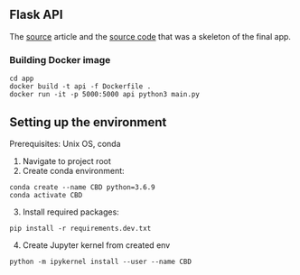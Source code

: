 ## Flask API

The
[source](https://xaviervasques.medium.com/machine-learning-prediction-in-real-time-using-docker-and-python-rest-apis-with-flask-4235aa2395eb)
article and the [source code](https://github.com/xaviervasques/Online_Inference) that
was a skeleton of the final app.

### Building Docker image

```
cd app
docker build -t api -f Dockerfile .
docker run -it -p 5000:5000 api python3 main.py
```

## Setting up the environment

Prerequisites: Unix OS, conda

1. Navigate to project root
2. Create conda environment:

```
conda create --name CBD python=3.6.9
conda activate CBD
```

3. Install required packages:

```
pip install -r requirements.dev.txt
```

4. Create Jupyter kernel from created env

```
python -m ipykernel install --user --name CBD
```
